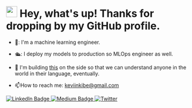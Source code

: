 <img src="https://komarev.com/ghpvc/?KevKibe=your-github-username&style=flat-square&color=blue" alt=""/>

<h1>
  <img src="https://media.giphy.com/media/hvRJCLFzcasrR4ia7z/giphy.gif" width="30px"/>
  Hey, what's up! Thanks for dropping by my GitHub profile.
  
</h1>


- 🤖: I'm a machine learning engineer.
- 🛳️: I deploy my models to production so MLOps engineer as well.
- :rocket: I'm building [this](https://github.com/KevKibe/African-Whisper) on the side so that we can understand anyone in the world in their language, eventually.

- :mailbox:How to reach me: keviinkibe@gmail.com




 <div id="badges" align="left">
  <a href="https://www.linkedin.com/in/kevinkibe/">
    <img src="https://img.shields.io/badge/LinkedIn-blue?style=for-the-badge&logo=linkedin&logoColor=white" alt="LinkedIn Badge"/>
  </a>
  <a href="https://medium.com/@keviinkibe">
    <img src="https://img.shields.io/badge/Medium-black?style=for-the-badge&logo=medium&logoColor=white" alt="Medium Badge"/>
  </a>
  <a href="https://twitter.com/KevinKibe15">
    <img src="https://img.shields.io/twitter/follow/KevinKibe15?style=social" alt="Twitter"/>
  </a>
</div> 

<br>  
</br>

